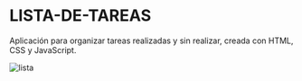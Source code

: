 # LISTA-DE-TAREAS

Aplicación para organizar tareas realizadas y sin realizar, creada con HTML, CSS y JavaScript.

![lista](https://user-images.githubusercontent.com/99261724/167210725-7950a8b7-4f59-4ea5-bf33-375f89c96ab2.png)
